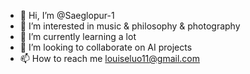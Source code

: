 - 👋 Hi, I’m @Saeglopur-1
- 👀 I’m interested in music & philosophy & photography
- 🌱 I’m currently learning a lot
- 💞️ I’m looking to collaborate on AI projects
- 📫 How to reach me louiseluo11@gmail.com


<!---
Saeglopur-1/Saeglopur-1 is a ✨ special ✨ repository because its `README.md` (this file) appears on your GitHub profile.
You can click the Preview link to take a look at your changes.
--->
